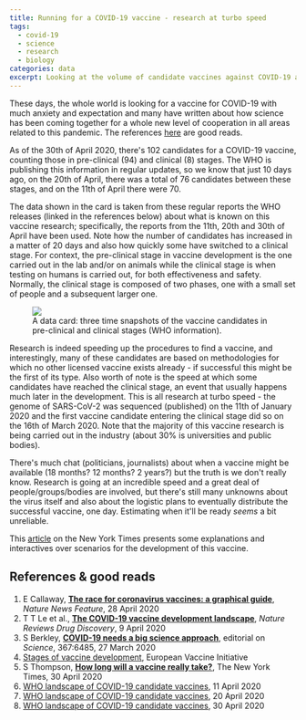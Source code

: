```yaml
---
title: Running for a COVID-19 vaccine - research at turbo speed
tags:
  - covid-19
  - science
  - research
  - biology
categories: data
excerpt: Looking at the volume of candidate vaccines against COVID-19 and their progress in pre-clinical and clinical phases, in time
---
```


These days, the whole world is looking for a vaccine for COVID-19 with much anxiety and expectation and many have written about how science has been coming together for a whole new level of cooperation in all areas related to this pandemic. The references [here](#references--good-reads) are good reads.

As of the 30th of April 2020, there's 102 candidates for a COVID-19 vaccine, counting those in pre-clinical (94) and clinical (8) stages. The WHO is publishing this information in regular updates, so we know that just 10 days ago, on the 20th of April, there was a total of 76 candidates between these stages, and on the 11th of April there were 70.

The data shown in the card is taken from these regular reports the WHO releases (linked in the references below) about what is known on this vaccine research; specifically, the reports from the 11th, 20th and 30th of April have been used. Note how the number of candidates has increased in a matter of 20 days and also how quickly some have switched to a clinical stage. For context, the pre-clinical stage in vaccine development is the one carried out in the lab and/or on animals while the clinical stage is when testing on humans is carried out, for both effectiveness and safety. Normally, the clinical stage is composed of two phases, one with a small set of people and a subsequent larger one.

<figure class="responsive">
  <img src="{{ site.url }}{{site.posts_images_path}}covid19-vaccine-run.jpg">
  <figcaption>A data card: three time snapshots of the vaccine candidates in pre-clinical and clinical stages (WHO information).</figcaption>
</figure>

Research is indeed speeding up the procedures to find a vaccine, and interestingly, many of these candidates are based on methodologies for which no other licensed vaccine exists already - if successful this might be the first of its type. Also worth of note is the speed at which some candidates have reached the clinical stage, an event that usually happens much later in the development. This is all research at turbo speed - the genome of SARS-CoV-2 was sequenced (published) on the 11th of January 2020 and the first vaccine candidate entering the clinical stage did so on the 16th of March 2020. Note that the majority of this vaccine research is being carried out in the industry (about 30% is universities and public bodies).

There's much chat (politicians, journalists) about when a vaccine might be available (18 months? 12 months? 2 years?) but the truth is we don't really know. Research is going at an incredible speed and a great deal of people/groups/bodies are involved, but there's still many unknowns about the virus itself and also about the logistic plans to eventually distribute the successful vaccine, one day. Estimating when it'll be ready _seems_ a bit unreliable.

This [article](https://www.nytimes.com/interactive/2020/04/30/opinion/coronavirus-covid-vaccine.html) on the New York Times presents some explanations and interactives over scenarios for the development of this vaccine.

## References & good reads

1. E Callaway, [**The race for coronavirus vaccines: a graphical guide**](https://www.nature.com/articles/d41586-020-01221-y), _Nature News Feature_, 28 April 2020
2. T T Le et al., [**The COVID-19 vaccine development landscape**](https://www.nature.com/articles/d41573-020-00073-5), _Nature Reviews Drug Discovery_, 9 April 2020
3. S Berkley, [**COVID-19 needs a big science approach**](https://science.sciencemag.org/content/367/6485/1407.full), editorial on _Science_, 367:6485, 27 March 2020
4. [Stages of vaccine development](http://www.euvaccine.eu/vaccines-diseases/vaccines/stages-development), European Vaccine Initiative
5. S Thompson, [**How long will a vaccine really take?**](https://www.nytimes.com/interactive/2020/04/30/opinion/coronavirus-covid-vaccine.html), The New York Times, 30 April 2020
6. [WHO landscape of COVID-19 candidate vaccines](https://www.who.int/blueprint/priority-diseases/key-action/Novel_Coronavirus_Landscape_nCoV_11April2020.PDF), 11 April 2020
7. [WHO landscape of COVID-19 candidate vaccines](https://www.who.int/blueprint/priority-diseases/key-action/novel-coronavirus-landscape-ncov.pdf), 20 April 2020
8. [WHO landscape of COVID-19 candidate vaccines](https://www.who.int/who-documents-detail/draft-landscape-of-covid-19-candidate-vaccines), 30 April 2020
